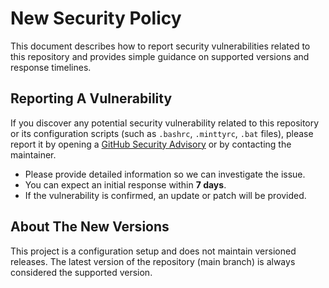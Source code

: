 # New Security Policy

This document describes how to report security vulnerabilities related to this repository and provides simple guidance on supported versions and response timelines.

## Reporting A Vulnerability

If you discover any potential security vulnerability related to this repository or its configuration scripts (such as `.bashrc`, `.minttyrc`, `.bat` files), please report it by opening a [GitHub Security Advisory](https://github.com/JuegaTade7175/algol68-vscode-genie-setup/security/advisories/new) or by contacting the maintainer.

- Please provide detailed information so we can investigate the issue.
- You can expect an initial response within **7 days**.
- If the vulnerability is confirmed, an update or patch will be provided.

## About The New Versions

This project is a configuration setup and does not maintain versioned releases. The latest version of the repository (main branch) is always considered the supported version.
